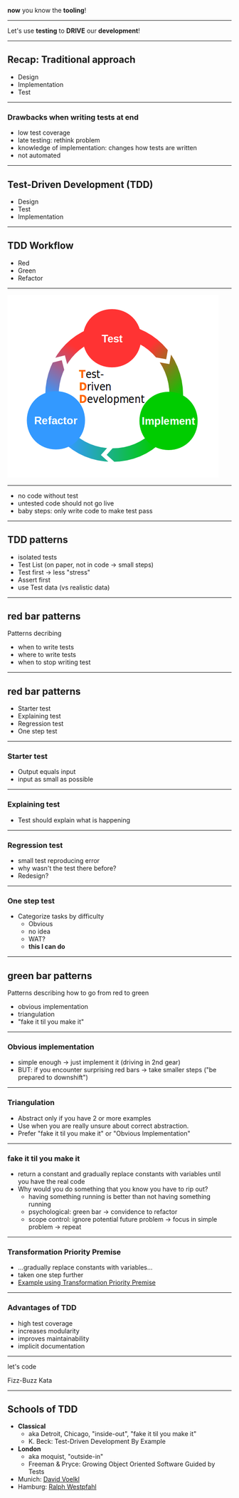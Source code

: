 **now** you know the **tooling**!

---

Let's use **testing** to **DRIVE** our **development**!

---

## Recap: Traditional approach

- Design
- Implementation
- Test

---

### Drawbacks when writing tests at end

- low test coverage
- late testing: rethink problem
- knowledge of implementation: changes how tests are written
- not automated

---

## Test-Driven Development (TDD)

- Design
- Test
- Implementation

---

## TDD Workflow

- Red
- Green
- Refactor

---

![tdd-cycle](images/TDD.png)

---

- no code without test
- untested code should not go live
- baby steps: only write code to make test pass

---

## TDD patterns

- isolated tests
- Test List (on paper, not in code -> small steps)
- Test first -> less "stress"
- Assert first
- use Test data (vs realistic data)

---

## red bar patterns

Patterns decribing

- when to write tests
- where to write tests
- when to stop writing test

---

## red bar patterns

- Starter test
- Explaining test
- Regression test
- One step test

---

### Starter test

- Output equals input
- input as small as possible

---

### Explaining test

- Test should explain what is happening

---

### Regression test

- small test reproducing error
- why wasn't the test there before?
- Redesign?

---

### One step test

- Categorize tasks by difficulty
  - Obvious
  - no idea
  - WAT?
  - **this I can do**

---

## green bar patterns

Patterns describing how to go from red to green

- obvious implementation
- triangulation
- "fake it til you make it"

---

### Obvious implementation

- simple enough -> just implement it (driving in 2nd gear)
- BUT: if you encounter surprising red bars -> take smaller steps ("be prepared to downshift")

---

### Triangulation

- Abstract only if you have 2 or more examples
- Use when you are really unsure about correct abstraction.
- Prefer "fake it til you make it" or "Obvious Implementation"

---

### fake it til you make it

- return a constant and gradually replace constants with variables until you have the real code
- Why would you do something that you know you have to rip out?
  - having something running is better than not having something running
  - psychological: green bar -> convidence to refactor
  - scope control: ignore potential future problem -> focus in simple problem -> repeat

---

### Transformation Priority Premise

- ...gradually replace constants with variables...
- taken one step further
- [Example using Transformation Priority Premise](https://codurance.com/2015/05/18/applying-transformation-priority-premise-to-roman-numerals-kata/)

---

### Advantages of TDD

- high test coverage
- increases modularity
- improves maintainability
- implicit documentation

---

let's code

Fizz-Buzz Kata

---

## Schools of TDD

- **Classical**
  - aka Detroit, Chicago, "inside-out", "fake it til you make it"
  - K. Beck: Test-Driven Development By Example
- **London** 
  - aka moquist, "outside-in"
  - Freeman & Pryce: Growing Object Oriented Software Guided by Tests
- Munich: [David Voelkl](https://www.youtube.com/watch?v=n62HN2DHDEU)
- Hamburg: [Ralph Westpfahl](https://ralfw.de/2019/07/hamburg-style-tdd/)
